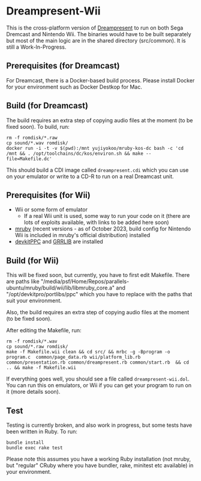 # Dreampresent-Wii

This is the cross-platform version of [Dreampresent](https://github.com/yujiyokoo/dreampresent) to run on both Sega Dremcast and Nintendo Wii.
The binaries would have to be built separately but most of the main logic are in the shared directory (src/common).
It is still a Work-In-Progress.

## Prerequisites (for Dreamcast)

For Dreamcast, there is a Docker-based build process. Please install Docker for your environment such as Docker Destkop for Mac.

## Build (for Dreamcast)

The build requires an extra step of copying audio files at the moment (to be fixed soon).
To build, run:

```
rm -f romdisk/*.raw
cp sound/*.wav romdisk/
docker run -i -t -v $(pwd):/mnt yujiyokoo/mruby-kos-dc bash -c 'cd /mnt && . /opt/toolchains/dc/kos/environ.sh && make --file=Makefile.dc'
```

This should build a CDI image called `dreampresent.cdi` which you can use on your emulator or write to a CD-R to run on a real Dreamcast unit.

## Prerequisites (for Wii)

* Wii or some form of emulator
  * If a real Wii unit is used, some way to run your code on it (there are lots of exploits available, with links to be added here soon)
* [mruby](https://github.com/mruby/mruby) (recent versions - as of October 2023, build config for Nintendo Wii is included in mruby's official distribution) installed
* [devkitPPC](https://wiibrew.org/wiki/DevkitPPC) and [GRRLIB](https://github.com/GRRLIB/GRRLIB) are installed

## Build (for Wii)

This will be fixed soon, but currently, you have to first edit Makefile. There are paths like "/media/psf/Home/Repos/parallels-ubuntu/mruby/build/wii/lib/libmruby_core.a" and "/opt/devkitpro/portlibs/ppc" which you have to replace with the paths that suit your environment.

Also, the build requires an extra step of copying audio files at the moment (to be fixed soon).

After editing the Makefile, run:
```
rm -f romdisk/*.wav
cp sound/*.raw romdisk/
make -f Makefile.wii clean && cd src/ && mrbc -g -Bprogram -o program.c  common/page_data.rb wii/platform_lib.rb common/presentation.rb common/dreampresent.rb common/start.rb  && cd .. && make -f Makefile.wii
```

If everything goes well, you should see a file called `dreampresent-wii.dol`. You can run this on emulators, or Wii if you can get your program to run on it (more details soon).

## Test

Testing is currently broken, and also work in progress, but some tests have been written in Ruby. To run:

```shell
bundle install
bundle exec rake test
```

Please note this assumes you have a working Ruby installation (not mruby, but "regular" CRuby where you have bundler, rake, minitest etc available) in your environment.
